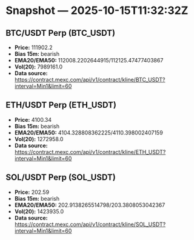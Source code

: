 # Snapshot — 2025-10-15T11:32:32Z

## BTC/USDT Perp (BTC_USDT)
- **Price:** 111902.2
- **Bias 15m:** bearish
- **EMA20/EMA50:** 112008.2202644915/112125.47477403867
- **Vol(20):** 7989161.0
- **Data source:** https://contract.mexc.com/api/v1/contract/kline/BTC_USDT?interval=Min1&limit=60

## ETH/USDT Perp (ETH_USDT)
- **Price:** 4100.34
- **Bias 15m:** bearish
- **EMA20/EMA50:** 4104.328808362225/4110.398002407159
- **Vol(20):** 1272958.0
- **Data source:** https://contract.mexc.com/api/v1/contract/kline/ETH_USDT?interval=Min1&limit=60

## SOL/USDT Perp (SOL_USDT)
- **Price:** 202.59
- **Bias 15m:** bearish
- **EMA20/EMA50:** 202.9138265514798/203.3808053042367
- **Vol(20):** 1423935.0
- **Data source:** https://contract.mexc.com/api/v1/contract/kline/SOL_USDT?interval=Min1&limit=60
